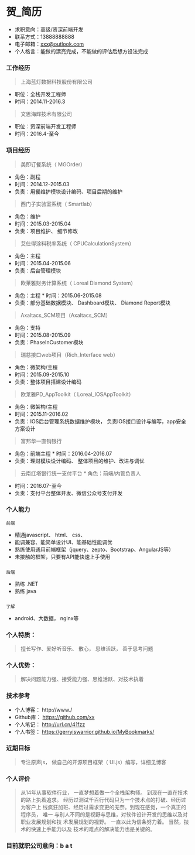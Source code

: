 # 贺_简历
* 求职意向：高级/资深前端开发
* 联系方式：13888888888
* 电子邮箱：xxx@outlook.com 
* 个人格言：能做的漂亮完成，不能做的评估后想方设法完成 

### 工作经历 
> 上海蓝灯数据科技股份有限公司 
* 职位：全栈开发工程师 
* 时间：2014.11-2016.3

> 文思海辉技术有限公司 
* 职位：资深前端开发工程师 
* 时间：2016.4-至今 

### 项目经历 
> 美即订餐系统（ MGOrder） 
* 角色：副程 
* 时间：2014.12-2015.03 
* 负责：用餐维护模块设计编码、项目后期的维护 
> 西门子实验室系统（ Smartlab） 
* 角色：维护 
* 时间：2015.03-2015.04 
* 负责：项目维护、 细节修改 
> 艾仕得涂料税率系统（ CPUCalculationSystem） 
* 角色：主程 
* 时间：2015.04-2015.06 
* 负责：后台管理模块 
> 欧莱雅财务计算系统（ Loreal Diamond System） 
* 角色：主程 * 时间：2015.06-2015.08 
* 负责：部分基础数据模块、 Dashboard模块、 Diamond Report模块 
> Axaltacs_SCM项目（Axaltacs_SCM） 
* 角色：支持 
* 时间：2015.08-2015.09 
* 负责：PhaseInCustomer模块 
> 瑞慈接口web项目（Rich_Interface web） 
* 角色：微架构/主程 
* 时间：2015.09-2015.10 
* 负责：整体项目搭建设计编码 
> 欧莱雅PD_AppToolkit（ Loreal_IOSAppToolkit） 
* 角色：微架构/主程 
* 时间：2015.11-2016.02 
* 负责：IOS后台管理系统数据维护模块， 负责IOS接口设计与编写，app安全方案设计 
> 富邦华一直销银行 
* 角色：前端主程 * 时间：2016.04-2016.07 
* 负责：理财模块设计编码、 整体项目的维护、改进与调优 
> 云南红塔银行统一支付平台 * 角色：前端/内管负责人 
* 时间：2016.07-至今 
* 负责：支付平台整体开发、微信公众号支付开发 

### 个人能力 ###
`前端` 
* 精通javascript、 html、 css、 
* 能调兼容、能简单设计UI、能基础性能调优 
* 熟练使用通用前端框架（jquery、zepto、Bootstrap、AngularJS等）
* 未接触的框架，只要有API能快速上手使用 
###
`后端` 
* 熟练 .NET 
* 熟练 java 
###
`了解`
* android、大数据， nginx等 

### 个人特质： 
> 擅长写作、爱好听音乐、 散心， 思维活跃， 善于思考问题 

### 个人优势： 
> 解决问题能力强、接受能力强、思维活跃、对技术执着 

### 技术参考 
* 个人博客： http://www./ 
* Github库： https://github.com/xx 
* 个人笔记： http://url.cn/41fzz 
* 个人书签： https://gerryiswarrior.github.io/MyBookmarks/ 

### 近期目标 
> 专注原声js， 做自己的开源项目框架（ UI.js）编写，详细见博客 

### 个人评价 
> 从14年从事软件行业， 一直梦想着做一个全栈架构师。 到现在一直在技术的路上执着追求。 经历过测试千百行代码只为一个技术点的打破、经历过为客户上 线疯狂加班、经历过需求变更的无奈。到现在感觉，一个真正的程序员， 唯一 与别人不同的是视野与思维，对软件设计开发的思维以及对职业发展规划和技 术发展规划的视野。 一直以此为信条努力着。 当然，技术的快速上手能力以及 技术的难点的解决能力也是关键的。 

### 目前就职公司意向：b a t
